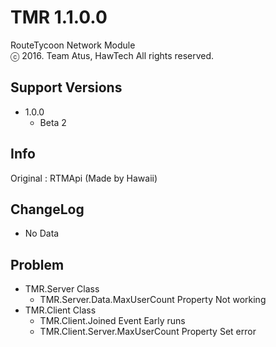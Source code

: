 # TMR 1.1.0.0
RouteTycoon Network Module<br>ⓒ 2016. Team Atus, HawTech All rights reserved.
## Support Versions
* 1.0.0
   * Beta 2

## Info
Original : RTMApi (Made by Hawaii)

## ChangeLog
* No Data

## Problem
* TMR.Server Class
   * TMR.Server.Data.MaxUserCount Property Not working
* TMR.Client Class
   * TMR.Client.Joined Event Early runs
   * TMR.Client.Server.MaxUserCount Property Set error
